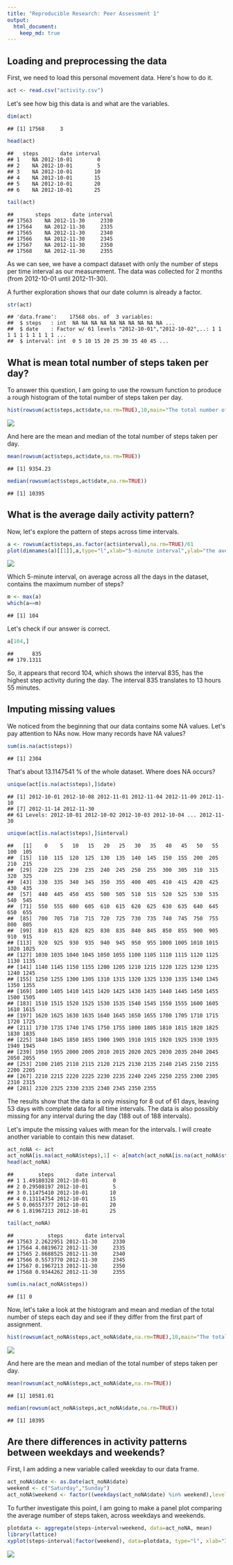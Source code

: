 ```yaml
---
title: "Reproducible Research: Peer Assessment 1"
output: 
  html_document:
    keep_md: true
---
```



## Loading and preprocessing the data
First, we need to load this personal movement data. Here's how to do it.


```r
act <- read.csv("activity.csv")
```

Let's see how big this data is and what are the variables.

```r
dim(act)
```

```
## [1] 17568     3
```

```r
head(act)
```

```
##   steps       date interval
## 1    NA 2012-10-01        0
## 2    NA 2012-10-01        5
## 3    NA 2012-10-01       10
## 4    NA 2012-10-01       15
## 5    NA 2012-10-01       20
## 6    NA 2012-10-01       25
```

```r
tail(act)
```

```
##       steps       date interval
## 17563    NA 2012-11-30     2330
## 17564    NA 2012-11-30     2335
## 17565    NA 2012-11-30     2340
## 17566    NA 2012-11-30     2345
## 17567    NA 2012-11-30     2350
## 17568    NA 2012-11-30     2355
```
As we can see, we have a compact dataset with only the number of steps per time interval as our measurement. The data was collected for 2 months (from 2012-10-01 until 2012-11-30).

A further exploration shows that our date column is already a factor.

```r
str(act)
```

```
## 'data.frame':	17568 obs. of  3 variables:
##  $ steps   : int  NA NA NA NA NA NA NA NA NA NA ...
##  $ date    : Factor w/ 61 levels "2012-10-01","2012-10-02",..: 1 1 1 1 1 1 1 1 1 1 ...
##  $ interval: int  0 5 10 15 20 25 30 35 40 45 ...
```
## What is mean total number of steps taken per day?
To answer this question, I am going to use the rowsum function to produce a rough histogram of the total number of steps taken per day.

```r
hist(rowsum(act$steps,act$date,na.rm=TRUE),10,main="The total number of steps taken per day",xlab="The total number of steps",ylab="The number of days")
```

![](PA1_template_files/figure/q1plot-1.png)<!-- -->

And here are the mean and median of the total number of steps taken per day.

```r
mean(rowsum(act$steps,act$date,na.rm=TRUE))
```

```
## [1] 9354.23
```

```r
median(rowsum(act$steps,act$date,na.rm=TRUE))
```

```
## [1] 10395
```

## What is the average daily activity pattern?
Now, let's explore the pattern of steps across time intervals.

```r
a <- rowsum(act$steps,as.factor(act$interval),na.rm=TRUE)/61
plot(dimnames(a)[[1]],a,type="l",xlab="5-minute interval",ylab="the average number of steps taken for each interval",main="Time series plot showing the average daily activity pattern")
```

![](PA1_template_files/figure/q2plot-1.png)<!-- -->

Which 5-minute interval, on average across all the days in the dataset, contains the maximum number of steps?

```r
m <- max(a)
which(a==m)
```

```
## [1] 104
```
Let's check if our answer is correct.

```r
a[104,]
```

```
##      835 
## 179.1311
```
So, it appears that record 104, which shows the interval 835, has the highest step activity during the day. The interval 835 translates to 13 hours 55 minutes.

## Imputing missing values
We noticed from the beginning that our data contains some NA values. Let's pay attention to NAs now. How many records have NA values?


```r
sum(is.na(act$steps))
```

```
## [1] 2304
```

That's about 13.1147541 % of the whole dataset. Where does NA occurs?


```r
unique(act[is.na(act$steps),]$date)
```

```
## [1] 2012-10-01 2012-10-08 2012-11-01 2012-11-04 2012-11-09 2012-11-10
## [7] 2012-11-14 2012-11-30
## 61 Levels: 2012-10-01 2012-10-02 2012-10-03 2012-10-04 ... 2012-11-30
```

```r
unique(act[is.na(act$steps),]$interval)
```

```
##   [1]    0    5   10   15   20   25   30   35   40   45   50   55  100  105
##  [15]  110  115  120  125  130  135  140  145  150  155  200  205  210  215
##  [29]  220  225  230  235  240  245  250  255  300  305  310  315  320  325
##  [43]  330  335  340  345  350  355  400  405  410  415  420  425  430  435
##  [57]  440  445  450  455  500  505  510  515  520  525  530  535  540  545
##  [71]  550  555  600  605  610  615  620  625  630  635  640  645  650  655
##  [85]  700  705  710  715  720  725  730  735  740  745  750  755  800  805
##  [99]  810  815  820  825  830  835  840  845  850  855  900  905  910  915
## [113]  920  925  930  935  940  945  950  955 1000 1005 1010 1015 1020 1025
## [127] 1030 1035 1040 1045 1050 1055 1100 1105 1110 1115 1120 1125 1130 1135
## [141] 1140 1145 1150 1155 1200 1205 1210 1215 1220 1225 1230 1235 1240 1245
## [155] 1250 1255 1300 1305 1310 1315 1320 1325 1330 1335 1340 1345 1350 1355
## [169] 1400 1405 1410 1415 1420 1425 1430 1435 1440 1445 1450 1455 1500 1505
## [183] 1510 1515 1520 1525 1530 1535 1540 1545 1550 1555 1600 1605 1610 1615
## [197] 1620 1625 1630 1635 1640 1645 1650 1655 1700 1705 1710 1715 1720 1725
## [211] 1730 1735 1740 1745 1750 1755 1800 1805 1810 1815 1820 1825 1830 1835
## [225] 1840 1845 1850 1855 1900 1905 1910 1915 1920 1925 1930 1935 1940 1945
## [239] 1950 1955 2000 2005 2010 2015 2020 2025 2030 2035 2040 2045 2050 2055
## [253] 2100 2105 2110 2115 2120 2125 2130 2135 2140 2145 2150 2155 2200 2205
## [267] 2210 2215 2220 2225 2230 2235 2240 2245 2250 2255 2300 2305 2310 2315
## [281] 2320 2325 2330 2335 2340 2345 2350 2355
```

The results show that the data is only missing for 8 out of 61 days, leaving 53 days with complete data for all time intervals. The data is also possibly missing for any interval during the day (188 out of 188 intervals).

Let's impute the missing values with mean for the intervals. I will create another variable to contain this new dataset.


```r
act_noNA <- act
act_noNA[is.na(act_noNA$steps),1] <- a[match(act_noNA[is.na(act_noNA$steps),3],rownames(a))]
head(act_noNA)
```

```
##        steps       date interval
## 1 1.49180328 2012-10-01        0
## 2 0.29508197 2012-10-01        5
## 3 0.11475410 2012-10-01       10
## 4 0.13114754 2012-10-01       15
## 5 0.06557377 2012-10-01       20
## 6 1.81967213 2012-10-01       25
```

```r
tail(act_noNA)
```

```
##           steps       date interval
## 17563 2.2622951 2012-11-30     2330
## 17564 4.0819672 2012-11-30     2335
## 17565 2.8688525 2012-11-30     2340
## 17566 0.5573770 2012-11-30     2345
## 17567 0.1967213 2012-11-30     2350
## 17568 0.9344262 2012-11-30     2355
```

```r
sum(is.na(act_noNA$steps))
```

```
## [1] 0
```

Now, let's take a look at the histogram and mean and median of the total number of steps each day and see if they differ from the first part of assignment.


```r
hist(rowsum(act_noNA$steps,act_noNA$date,na.rm=TRUE),10,main="The total number of steps taken per day after imputation",xlab="The total number of steps",ylab="The number of days")
```

![](PA1_template_files/figure/q3plot-1.png)<!-- -->

And here are the mean and median of the total number of steps taken per day.

```r
mean(rowsum(act_noNA$steps,act_noNA$date,na.rm=TRUE))
```

```
## [1] 10581.01
```

```r
median(rowsum(act_noNA$steps,act_noNA$date,na.rm=TRUE))
```

```
## [1] 10395
```
## Are there differences in activity patterns between weekdays and weekends?
First, I am adding a new variable called weekday to our data frame.


```r
act_noNA$date <- as.Date(act_noNA$date)
weekend <- c("Saturday","Sunday")
act_noNA$weekend <- factor((weekdays(act_noNA$date) %in% weekend),levels=c(TRUE,FALSE),labels=c("weekend","weekday"))
```

To further investigate this point, I am going to make a panel plot comparing the average number of steps taken, across weekdays and weekends.


```r
plotdata <- aggregate(steps~interval+weekend, data=act_noNA, mean)
library(lattice)
xyplot(steps~interval|factor(weekend), data=plotdata, type="l", xlab="Interval", ylab="Number of steps")
```

![](PA1_template_files/figure/q4plot-1.png)<!-- -->
